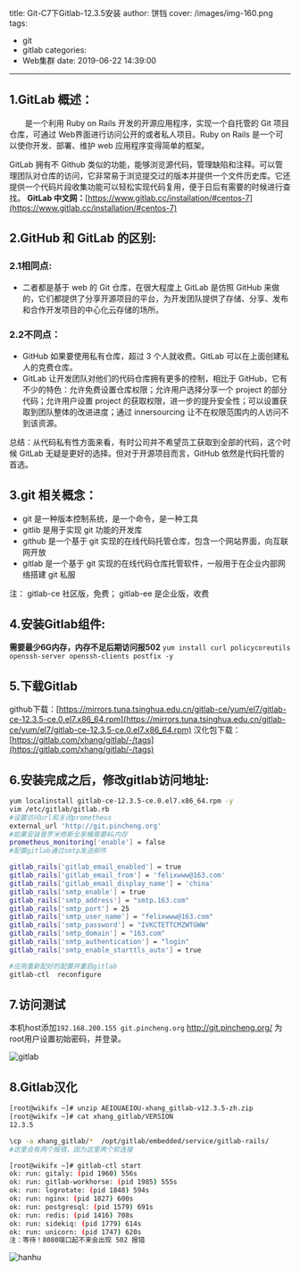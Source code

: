 title: Git-C7下Gitlab-12.3.5安装
author: 饼铛
cover: /images/img-160.png
tags:
  - git
  - gitlab
categories:
  - Web集群
date: 2019-06-22 14:39:00
---
## 1.GitLab 概述：
　　是一个利用 Ruby on Rails 开发的开源应用程序，实现一个自托管的 Git 项目仓库，可通过 Web界面进行访问公开的或者私人项目。Ruby on Rails 是一个可以使你开发、部署、维护 web 应用程序变得简单的框架。
  
   GitLab 拥有不 Github 类似的功能，能够浏览源代码，管理缺陷和注释。可以管理团队对仓库的访问，它非常易于浏览提交过的版本并提供一个文件历史库。它还提供一个代码片段收集功能可以轻松实现代码复用，便于日后有需要的时候进行查找。
**GitLab 中文网：**[https://www.gitlab.cc/installation/#centos-7](https://www.gitlab.cc/installation/#centos-7)

## 2.GitHub 和 GitLab 的区别:

### 2.1相同点: 
- 二者都是基于 web 的 Git 仓库，在很大程度上 GitLab 是仿照 GitHub 来做的，它们都提供了分享开源项目的平台，为开发团队提供了存储、分享、发布和合作开发项目的中心化云存储的场所。

### 2.2不同点：
- GitHub 如果要使用私有仓库，超过 3 个人就收费。GitLab 可以在上面创建私人的克费仓库。
- GitLab 让开发团队对他们的代码仓库拥有更多的控制，相比于 GitHub，它有不少的特色：允许免费设置仓库权限；允许用户选择分享一个 project 的部分代码；允许用户设置 project 的获取权限，进一步的提升安全性；可以设置获取到团队整体的改进进度；通过 innersourcing 让不在权限范围内的人访问不到该资源。

总结：从代码私有性方面来看，有时公司并不希望员工获取到全部的代码，这个时候 GitLab 无疑是更好的选择。但对于开源项目而言，GitHub 依然是代码托管的首选。

## 3.git 相关概念：
- git 是一种版本控制系统，是一个命令，是一种工具
- gitlib 是用于实现 git 功能的开发库
- github 是一个基于 git 实现的在线代码托管仓库，包含一个网站界面，向互联网开放
- gitlab 是一个基于 git 实现的在线代码仓库托管软件，一般用于在企业内部网络搭建 git 私服

注： gitlab-ce 社区版，免费； gitlab-ee 是企业版，收费

## 4.安装Gitlab组件:
**需要最少6G内存，内存不足后期访问报502**
`yum install curl policycoreutils openssh-server openssh-clients postfix -y`

## 5.下载Gitlab
github下载：[https://mirrors.tuna.tsinghua.edu.cn/gitlab-ce/yum/el7/gitlab-ce-12.3.5-ce.0.el7.x86_64.rpm](https://mirrors.tuna.tsinghua.edu.cn/gitlab-ce/yum/el7/gitlab-ce-12.3.5-ce.0.el7.x86_64.rpm)
汉化包下载：[https://gitlab.com/xhang/gitlab/-/tags](https://gitlab.com/xhang/gitlab/-/tags)

## 6.安装完成之后，修改gitlab访问地址:
```bash
yum localinstall gitlab-ce-12.3.5-ce.0.el7.x86_64.rpm -y
vim /etc/gitlab/gitlab.rb
#设置访问url和关闭prometheus
external_url 'http://git.pincheng.org'
#如果安装普罗米修斯全家桶需要4G内存
prometheus_monitoring['enable'] = false
#配置gitlab通过smtp发送邮件

gitlab_rails['gitlab_email_enabled'] = true
gitlab_rails['gitlab_email_from'] = 'felixwww@163.com'
gitlab_rails['gitlab_email_display_name'] = 'china'
gitlab_rails['smtp_enable'] = true
gitlab_rails['smtp_address'] = "smtp.163.com"
gitlab_rails['smtp_port'] = 25
gitlab_rails['smtp_user_name'] = "felixwww@163.com"
gitlab_rails['smtp_password'] = "IVKCTETTCMZWTGWW"
gitlab_rails['smtp_domain'] = "163.com"
gitlab_rails['smtp_authentication'] = "login"
gitlab_rails['smtp_enable_starttls_auto'] = true

#应用重新配好的配置并重启gitlab
gitlab-ctl  reconfigure
```

## 7.访问测试
本机host添加`192.168.200.155 git.pincheng.org`
http://git.pincheng.org/
为root用户设置初始密码，并登录。

![gitlab](/images/img-158.png)

## 8.Gitlab汉化
```bash
[root@wikifx ~]# unzip AEIOUAEIOU-xhang_gitlab-v12.3.5-zh.zip
[root@wikifx ~]# cat xhang_gitlab/VERSION 
12.3.5

\cp -a xhang_gitlab/*  /opt/gitlab/embedded/service/gitlab-rails/
#这里会有两个报错，因为这里两个软连接

[root@wikifx ~]# gitlab-ctl start
ok: run: gitaly: (pid 1960) 556s
ok: run: gitlab-workhorse: (pid 1985) 555s
ok: run: logrotate: (pid 1848) 594s
ok: run: nginx: (pid 1827) 600s
ok: run: postgresql: (pid 1579) 691s
ok: run: redis: (pid 1416) 708s
ok: run: sidekiq: (pid 1779) 614s
ok: run: unicorn: (pid 1747) 620s
注：等待！8080端口起不来会出现 502 报错
```

![hanhu](/images/img-159.png)